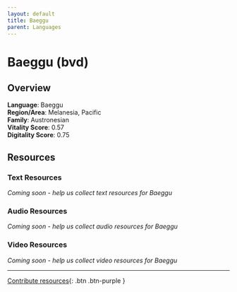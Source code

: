 ```yaml
---
layout: default
title: Baeggu
parent: Languages
---
```


# Baeggu (bvd)

## Overview

**Language**: Baeggu  
**Region/Area**: Melanesia, Pacific  
**Family**: Austronesian  
**Vitality Score**: 0.57  
**Digitality Score**: 0.75  

## Resources

### Text Resources
*Coming soon - help us collect text resources for Baeggu*

### Audio Resources
*Coming soon - help us collect audio resources for Baeggu*

### Video Resources
*Coming soon - help us collect video resources for Baeggu*

---

[Contribute resources](https://fairtrain.github.io/){: .btn .btn-purple }
